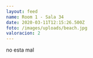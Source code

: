 ```yaml
---
layout: feed
name: Room 1 - Sala 34
date: 2020-03-11T12:15:26.500Z
foto: /images/uploads/beach.jpg
valoracion: 2
---
```

no esta mal